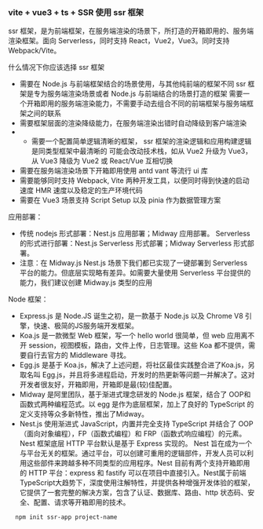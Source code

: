 ### vite + vue3 + ts + SSR 使用 ssr 框架

ssr 框架，是为前端框架，在服务端渲染的场景下，所打造的开箱即用的、服务端渲染框架。面向 Serverless，同时支持 React，Vue2，Vue3。同时支持 Webpack/Vite。

什么情况下你应该选择 ssr 框架

- 需要在 Node.js 与前端框架结合的场景使用，与其他纯前端的框架不同 ssr 框架是专为服务端渲染场景或者 Node.js 与前端结合的场景打造的框架
需要一个开箱即用的服务端渲染能力，不需要手动去组合不同的前端框架与服务端框架之间的联系
- 需要框架层面的渲染降级能力，在服务端渲染出错时自动降级到客户端渲染
- - 需要一个配置简单逻辑清晰的框架， ssr 框架的渲染逻辑和应用构建逻辑是同类型框架中最清晰的
可能会改动技术栈，如从 Vue2 升级为 Vue3，从 Vue3 降级为 Vue2 或 React/Vue 互相切换
- 需要在服务端渲染场景下开箱即用使用 antd vant 等流行 ui 库
- 需要能够同时支持 Webpack, Vite 两种开发工具，以便同时得到快速的启动速度 HMR 速度以及稳定的生产环境代码
- 需要在 Vue3 场景支持 Script Setup 以及 pinia 作为数据管理方案 


应用部署：

- 传统 nodejs 形式部署：Nest.js 应用部署；Midway 应用部署。
Serverless 的形式进行部署：Nest.js Serverless 形式部署；Midway Serverless 形式部署。
- 注意：在 Midway.js Nest.js 场景下我们都已实现了一键部署到 Serverless 平台的能力。但底层实现略有差异。如需要大量使用 Serverless 平台提供的能力，我们建议创建 Midway.js 类型的应用


Node 框架：

- Express.js 是 Node.JS 诞生之初，是一款基于 Node.js 以及 Chrome V8 引擎，快速、极简的JS服务端开发框架。
- Koa.js 是一款微型 Web 框架，写一个 hello world 很简单，但 web 应用离不开 session，视图模板，路由，文件上传，日志管理。这些 Koa 都不提供，需要自行去官方的 Middleware 寻找。
- Egg.js 是基于 Koa.js，解决了上述问题，将社区最佳实践整合进了Koa.js，另取名叫 Egg.js，并且将多进程启动，开发时的热更新等问题一并解决了。这对开发者很友好，开箱即用，开箱即是最(较)佳配置。
- Midway 是阿里团队，基于渐进式理念研发的 Node.js 框架，结合了 OOP和函数式两种编程范式。以 egg 是作为底层框架，加上了良好的 TypeScript 的定义支持等众多新特性，推出了Midway。
- Nest.js 使用渐进式 JavaScript，内置并完全支持 TypeScript 并结合了 OOP（面向对象编程），FP（函数式编程）和 FRP（函数式响应编程）的元素。Nest 框架底层 HTTP 平台默认是基于 Express 实现的。 Nest 旨在成为一个与平台无关的框架。通过平台，可以创建可重用的逻辑部件，开发人员可以利用这些部件来跨越多种不同类型的应用程序。Nest 目前有两个支持开箱即用的 HTTP 平台：express 和 fastify 可以在项目中直接引入。Nest属于前端 TypeScript大趋势下，深度使用注解特性，并提供各种增强开发体验的框架，它提供了一套完整的解决方案，包含了认证、数据库、路由、http 状态码、安全、配置、请求等开箱即用的技术。

```
  npm init ssr-app project-name
```